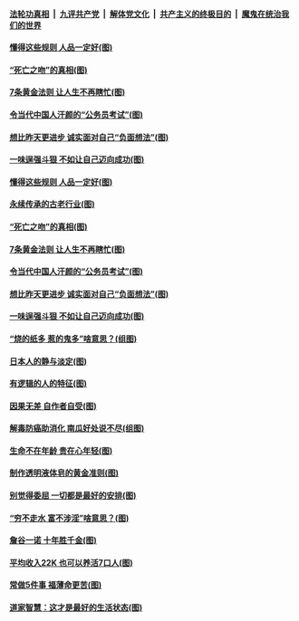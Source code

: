 ####  [法轮功真相](../../../../basic/blob/master/README.md?t=07041302) &nbsp;|&nbsp; [九评共产党](../../../../9ping.md/blob/master/README.md?t=07041302) &nbsp;|&nbsp; [解体党文化](../../../../jtdwh.md/blob/master/README.md?t=07041302)  &nbsp;|&nbsp; [共产主义的终极目的](../../../../gczydzjmd.md/blob/master/README.md?t=07041302) &nbsp;|&nbsp; [魔鬼在统治我们的世界](../../../../mgztzwmdsj.md/blob/master/README.md?t=07041302) 

#### [懂得这些规则 人品一定好(图)](../pages/p8/937490.md?t=07041302) 

#### [“死亡之吻”的真相(图)](../pages/p8/938205.md?t=07041302) 

#### [7条黄金法则 让人生不再瞎忙(图)](../pages/p8/938472.md?t=07041302) 

#### [令当代中国人汗颜的“公务员考试”(图)](../pages/p8/938246.md?t=07041302) 

#### [想比昨天更进步 诚实面对自己“负面想法”(图)](../pages/p8/938419.md?t=07041302) 

#### [一味逞强斗狠 不如让自己迈向成功(图)](../pages/p8/937701.md?t=07041302) 

#### [懂得这些规则 人品一定好(图)](../pages/p8/937490.md?t=07041302) 

#### [永续传承的古老行业(图)](../pages/p8/938548.md?t=07041302) 

#### [“死亡之吻”的真相(图)](../pages/p8/938205.md?t=07041302) 

#### [7条黄金法则 让人生不再瞎忙(图)](../pages/p8/938472.md?t=07041302) 

#### [令当代中国人汗颜的“公务员考试”(图)](../pages/p8/938246.md?t=07041302) 

#### [想比昨天更进步 诚实面对自己“负面想法”(图)](../pages/p8/938419.md?t=07041302) 

#### [一味逞强斗狠 不如让自己迈向成功(图)](../pages/p8/937701.md?t=07041302) 

#### [“烧的纸多 惹的鬼多”啥意思？(组图)](../pages/p8/938393.md?t=07041302) 

#### [日本人的静与淡定(图)](../pages/p8/936769.md?t=07041302) 

#### [有逻辑的人的特征(图)](../pages/p8/938239.md?t=07041302) 

#### [因果无差 自作者自受(图)](../pages/p8/938272.md?t=07041302) 

#### [解毒防癌助消化 南瓜好处说不尽(组图)](../pages/p8/937975.md?t=07041302) 

#### [生命不在年龄 贵在心年轻(图)](../pages/p8/937698.md?t=07041302) 

#### [制作透明液体皂的黄金准则(图)](../pages/p8/938207.md?t=07041302) 

#### [别觉得委屈 一切都是最好的安排(图)](../pages/p8/921940.md?t=07041302) 

#### [“穷不走水 富不涉淫”啥意思？(图)](../pages/p8/938176.md?t=07041302) 

#### [詹谷一诺 十年胜千金(图)](../pages/p8/937705.md?t=07041302) 

#### [平均收入22K 也可以养活7口人(图)](../pages/p8/938104.md?t=07041302) 

#### [常做5件事 福薄命更苦(图)](../pages/p8/937990.md?t=07041302) 

#### [道家智慧：这才是最好的生活状态(图)](../pages/p8/900827.md?t=07041302) 

